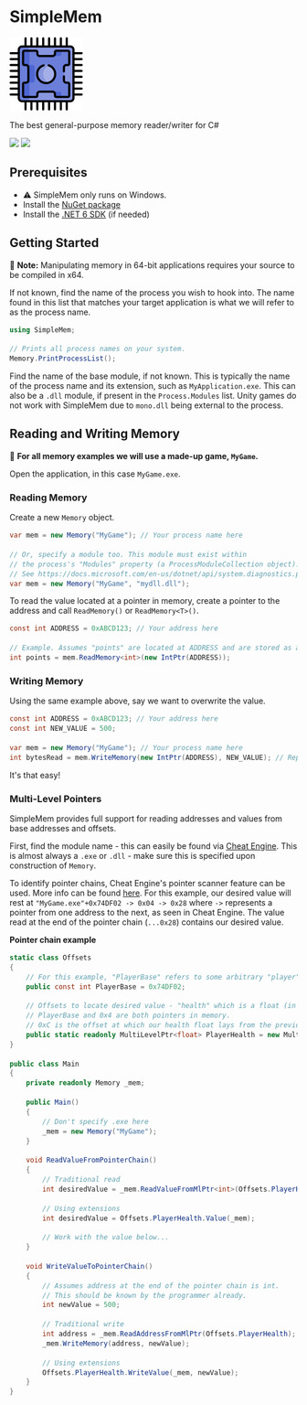 # SimpleMem

<img src="logo.png"></img>

The best general-purpose memory reader/writer for C#

<img src="https://img.shields.io/nuget/v/SimpleMem"> <img src="https://img.shields.io/github/license/hburn7/SimpleMem">

## Prerequisites

- ⚠️ SimpleMem only runs on Windows.
- Install the [NuGet package](https://www.nuget.org/packages/SimpleMem/)
- Install the [.NET 6 SDK](https://dotnet.microsoft.com/en-us/download/dotnet/6.0) (if needed)

## Getting Started

📌 **Note:** Manipulating memory in 64-bit applications requires your source to be compiled in x64.

If not known, find the name of the process you wish to hook into. The name found in this list that matches your target
application is what we will refer to as the process name.

```cs
using SimpleMem;

// Prints all process names on your system.
Memory.PrintProcessList();
```

Find the name of the base module, if not known. This is typically the name of the process name and its extension, such
as `MyApplication.exe`. This can also be a `.dll` module, if present in the `Process.Modules` list. Unity games do not
work with SimpleMem due to `mono.dll` being external to the process.

## Reading and Writing Memory

📌 __For all memory examples we will use a made-up game, `MyGame`.__

Open the application, in this case `MyGame.exe`.

### Reading Memory

Create a new `Memory` object.

```cs
var mem = new Memory("MyGame"); // Your process name here

// Or, specify a module too. This module must exist within
// the process's "Modules" property (a ProcessModuleCollection object).
// See https://docs.microsoft.com/en-us/dotnet/api/system.diagnostics.processmodulecollection?view=net-6.0
var mem = new Memory("MyGame", "mydll.dll");
```

To read the value located at a pointer in memory, create a pointer to the address and call `ReadMemory()` or `ReadMemory<T>()`.

```cs
const int ADDRESS = 0xABCD123; // Your address here

// Example. Assumes "points" are located at ADDRESS and are stored as an int.
int points = mem.ReadMemory<int>(new IntPtr(ADDRESS));
```

### Writing Memory

Using the same example above, say we want to overwrite the value.

```cs
const int ADDRESS = 0xABCD123; // Your address here
const int NEW_VALUE = 500;

var mem = new Memory("MyGame"); // Your process name here
int bytesRead = mem.WriteMemory(new IntPtr(ADDRESS), NEW_VALUE); // Replaces value at ADDRESS with NEW_VALUE
```

It's that easy!

### Multi-Level Pointers

SimpleMem provides full support for reading addresses and values from base addresses and offsets.

First, find the module name - this can easily be found via [Cheat Engine](https://cheatengine.org/). This is almost
always a `.exe` or `.dll` - make sure this is specified upon construction of `Memory`.

To identify pointer chains, Cheat Engine's pointer scanner feature can be used. More info can be
found [here](https://cheatengine.org/help/pointer-scan.htm). For this example, our desired value will rest
at `"MyGame.exe"+0x74DF02 -> 0x04 -> 0x28` where `->` represents a pointer from one address to the next,
as seen in Cheat Engine. The value read at the end of the pointer chain (`...0x28`) contains our desired value.

__Pointer chain example__

```cs
static class Offsets
{
    // For this example, "PlayerBase" refers to some arbitrary "player" data structure base address.
    public const int PlayerBase = 0x74DF02;

    // Offsets to locate desired value - "health" which is a float (in this example).
    // PlayerBase and 0x4 are both pointers in memory. 
    // 0xC is the offset at which our health float lays from the previous pointer.
    public static readonly MultiLevelPtr<float> PlayerHealth = new MultiLevelPtr<int>(PlayerBase, 0x4, 0xC);
}

public class Main
{
    private readonly Memory _mem;

    public Main()
    {
        // Don't specify .exe here
        _mem = new Memory("MyGame");
    }

    void ReadValueFromPointerChain()
    {
        // Traditional read
        int desiredValue = _mem.ReadValueFromMlPtr<int>(Offsets.PlayerHealth);
        
        // Using extensions
        int desiredValue = Offsets.PlayerHealth.Value(_mem);
        
        // Work with the value below...
    }

    void WriteValueToPointerChain()
    {
        // Assumes address at the end of the pointer chain is int.
        // This should be known by the programmer already.
        int newValue = 500;
        
        // Traditional write
        int address = _mem.ReadAddressFromMlPtr(Offsets.PlayerHealth);
        _mem.WriteMemory(address, newValue);
        
        // Using extensions
        Offsets.PlayerHealth.WriteValue(_mem, newValue);
    }
}
```